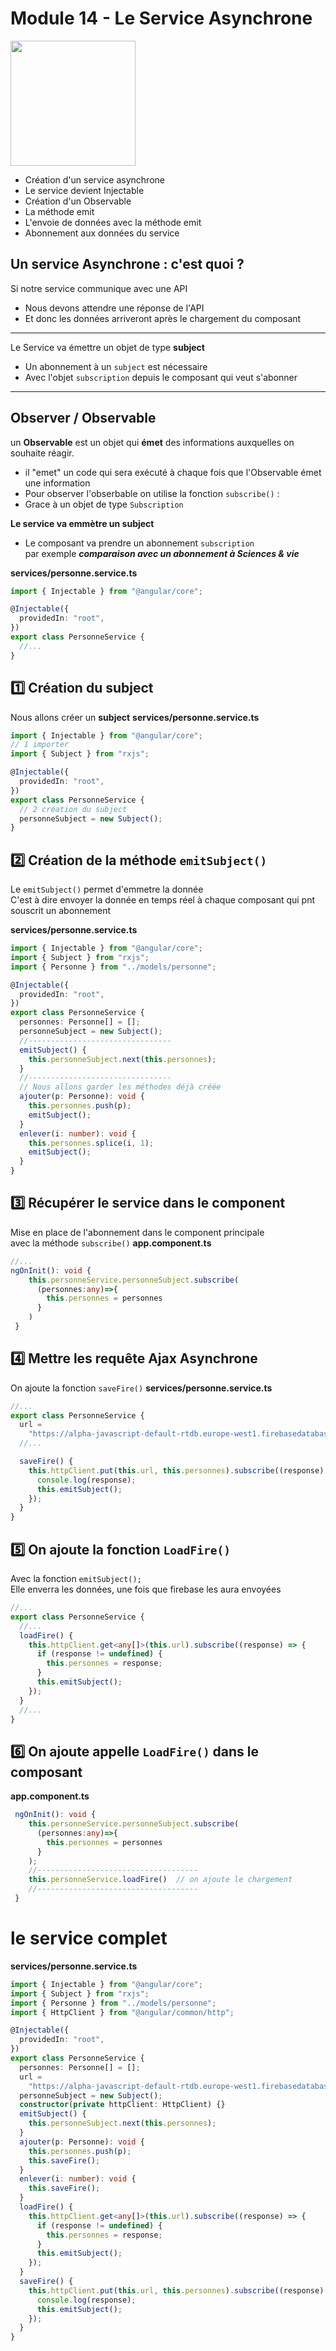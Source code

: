 # Module 14 - Le Service Asynchrone

<img src="../../img/3-piments.png" width="200">

- Création d'un service asynchrone
- Le service devient Injectable
- Création d'un Observable
- La méthode emit
- L'envoie de données avec la méthode emit
- Abonnement aux données du service

## Un service Asynchrone : c'est quoi ?

Si notre service communique avec une API

- Nous devons attendre une réponse de l'API
- Et donc les données arriveront après le chargement du composant

---

Le Service va émettre un objet de type **subject**

- Un abonnement à un <code>subject</code> est nécessaire
- Avec l'objet <code>subscription</code> depuis le composant qui veut s'abonner

---

## Observer / Observable

un **Observable** est un objet qui **émet** des informations auxquelles on souhaite réagir.

- il "emet" un code qui sera exécuté à chaque fois que l'Observable émet une information
- Pour observer l'obserbable on utilise la fonction <code>subscribe()</code> :
- Grace à un objet de type <code>Subscription</code>

**Le service va emmètre un subject**

- Le composant va prendre un abonnement <code>subscription</code>  
  par exemple **_comparaison avec un abonnement à Sciences & vie_**

**services/personne.service.ts**

```ts
import { Injectable } from "@angular/core";

@Injectable({
  providedIn: "root",
})
export class PersonneService {
  //...
}
```

## :one: Création du subject

Nous allons créer un **subject**
**services/personne.service.ts**

```ts
import { Injectable } from "@angular/core";
// 1 importer
import { Subject } from "rxjs";

@Injectable({
  providedIn: "root",
})
export class PersonneService {
  // 2 création du subject
  personneSubject = new Subject();
}
```

## :two: Création de la méthode <code>emitSubject()</code>

Le <code>emitSubject()</code> permet d'emmetre la donnée  
C'est à dire envoyer la donnée en temps réel à chaque composant qui pnt souscrit un abonnement

**services/personne.service.ts**

```ts
import { Injectable } from "@angular/core";
import { Subject } from "rxjs";
import { Personne } from "../models/personne";

@Injectable({
  providedIn: "root",
})
export class PersonneService {
  personnes: Personne[] = [];
  personneSubject = new Subject();
  //--------------------------------
  emitSubject() {
    this.personneSubject.next(this.personnes);
  }
  //--------------------------------
  // Nous allons garder les méthodes déjà créée
  ajouter(p: Personne): void {
    this.personnes.push(p);
    emitSubject();
  }
  enlever(i: number): void {
    this.personnes.splice(i, 1);
    emitSubject();
  }
}
```

## :three: Récupérer le service dans le component

Mise en place de l'abonnement dans le component principale  
avec la méthode <code>subscribe()</code>
**app.component.ts**

```ts
//...
ngOnInit(): void {
    this.personneService.personneSubject.subscribe(
      (personnes:any)=>{
        this.personnes = personnes
      }
    )
 }
```

## :four: Mettre les requête Ajax Asynchrone

On ajoute la fonction <code>saveFire()</code>
**services/personne.service.ts**

```ts
//...
export class PersonneService {
  url =
    "https://alpha-javascript-default-rtdb.europe-west1.firebasedatabase.app/personnes.json";
  //...

  saveFire() {
    this.httpClient.put(this.url, this.personnes).subscribe((response) => {
      console.log(response);
      this.emitSubject();
    });
  }
}
```

## :five: On ajoute la fonction <code>LoadFire()</code>

Avec la fonction <code>emitSubject();</code>  
Elle enverra les données, une fois que firebase les aura envoyées

```ts
//...
export class PersonneService {
  //...
  loadFire() {
    this.httpClient.get<any[]>(this.url).subscribe((response) => {
      if (response != undefined) {
        this.personnes = response;
      }
      this.emitSubject();
    });
  }
  //...
}
```

## :six: On ajoute appelle <code>LoadFire()</code> dans le composant

**app.component.ts**

```ts
 ngOnInit(): void {
    this.personneService.personneSubject.subscribe(
      (personnes:any)=>{
        this.personnes = personnes
      }
    );
    //------------------------------------
    this.personneService.loadFire()  // on ajoute le chargement
    //------------------------------------
 }
```

# le service complet

**services/personne.service.ts**

```ts
import { Injectable } from "@angular/core";
import { Subject } from "rxjs";
import { Personne } from "../models/personne";
import { HttpClient } from "@angular/common/http";

@Injectable({
  providedIn: "root",
})
export class PersonneService {
  personnes: Personne[] = [];
  url =
    "https://alpha-javascript-default-rtdb.europe-west1.firebasedatabase.app/personnes.json";
  personneSubject = new Subject();
  constructor(private httpClient: HttpClient) {}
  emitSubject() {
    this.personneSubject.next(this.personnes);
  }
  ajouter(p: Personne): void {
    this.personnes.push(p);
    this.saveFire();
  }
  enlever(i: number): void {
    this.saveFire();
  }
  loadFire() {
    this.httpClient.get<any[]>(this.url).subscribe((response) => {
      if (response != undefined) {
        this.personnes = response;
      }
      this.emitSubject();
    });
  }
  saveFire() {
    this.httpClient.put(this.url, this.personnes).subscribe((response) => {
      console.log(response);
      this.emitSubject();
    });
  }
}
```
